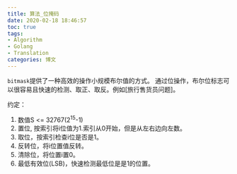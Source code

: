 ```yaml
---
title: 算法_位掩码
date: 2020-02-18 18:46:57
toc: true
tags: 
- Algorithm
- Golang
- Translation
categories: 博文
---
```

`bitmask`提供了一种高效的操作小规模布尔值的方式。
通过位操作，布尔位标志可以很容易且快速的检测、取正、取反。例如[旅行售货员问题]。

约定：
1. 数值S <= 32767(2<sup>15</sup>-1)
2. 置位, 按索引将i位值为1.索引从0开始，但是从左右边向左数。
3. 取位，按索引检查i位是否是1。
4. 反转位，将i位置值反转。
5. 清除位，将位置i置0。
6. 最低有效位(LSB)，快速检测最低位是是1的位置。

